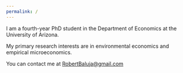 ```yaml
---
permalink: /
---
```

I am a fourth-year PhD student in the Department of Economics at the University of Arizona.  

My primary research interests are in environmental economics and empirical microeconomics.

You can contact me at [RobertBaluja@gmail.com](mailto:RobertBaluja@gmail.com)
